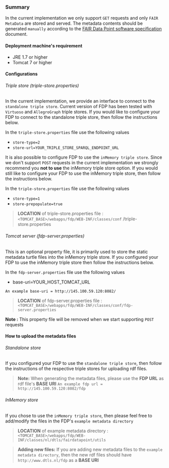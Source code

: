 ### Summary 
In the current implementation we only support `GET` requests and only `FAIR MetaData` are stored and served. The metadata contents should be generated `manually` according to the [FAIR Data Point software specification](https://dtl-fair.atlassian.net/wiki/display/FDP/FAIR+Data+Point+software+specification) document.

#### Deployment machine's requirement
* JRE 1.7 or higher
* Tomcat 7 or higher 


#### Configurations
###### Triple store (triple-store.properties)
In the current implementation, we provide an interface to connect to the `standalone triple store`. Current version of FDP has been tested with `Virtuoso` and `AllegroGraph` triple stores.  If you would like to configure your FDP to connect to the standalone triple store, then follow the instructions below.

In the `triple-store.properties` file use the following values
* `store-type=2`   
* `store-url=YOUR_TRIPLE_STORE_SPARQL_ENDPOINT_URL`

It is also possible to configure FDP to use the `inMemory triple store`. Since we don't support `POST` requests in the current implementation we strongly recommend you **not to use** the inMemory triple store option. If you would still like to configure your FDP to use the inMemory triple store, then follow the instructions below.

In the `triple-store.properties` file use the following values
* `store-type=1`   
* `store-prepopulate=true`

> **LOCATION** of triple-store.properties file : `<TOMCAT_BASE>/webapps/fdp/WEB-INF/classes/conf`
/triple-store.properties 

###### Tomcat server (fdp-server.properties)
This is an optional property file, it is primarily used to store the static metadata turtle files into the inMemory triple store. If you configured your FDP to use the inMemory triple store then follow the instructions below.

In the `fdp-server.properties` file use the following values
* base-uri=YOUR_HOST_TOMCAT_URL

`An example base-uri = http://145.100.59.120:8082/`

> **LOCATION** of fdp-server.properties file : `<TOMCAT_BASE>/webapps/fdp/WEB-INF/classes/conf/fdp-server.properties`

**Note :** This property file will be removed when we start supporting `POST` requests 

#### How to upload the metadata files
###### Standalone store
If you configured your FDP to use the `standalone triple store`, then follow the instructions of the respective triple stores for uploading rdf files.

> **Note:** When generating the metadata files, please use the **FDP URL** as rdf file's **BASE URI**
`An example fdp url = http://145.100.59.120:8082/fdp`    

###### InMemory store

If you chose to use the `inMemory triple store`, then please feel free to add/modify the files in the FDP's `example metadata directory`

> **LOCATION** of example metadata directory : `<TOMCAT_BASE>/webapps/fdp/WEB-INF/classes/nl/dtls/fairdatapoint/utils`

> **Adding new files:** If you are adding new metadata files to the `example metadata directory`, then the new rdf files should have `http://www.dtls.nl/fdp` as a **BASE URI**  